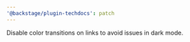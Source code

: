```yaml
---
'@backstage/plugin-techdocs': patch
---
```


Disable color transitions on links to avoid issues in dark mode.
